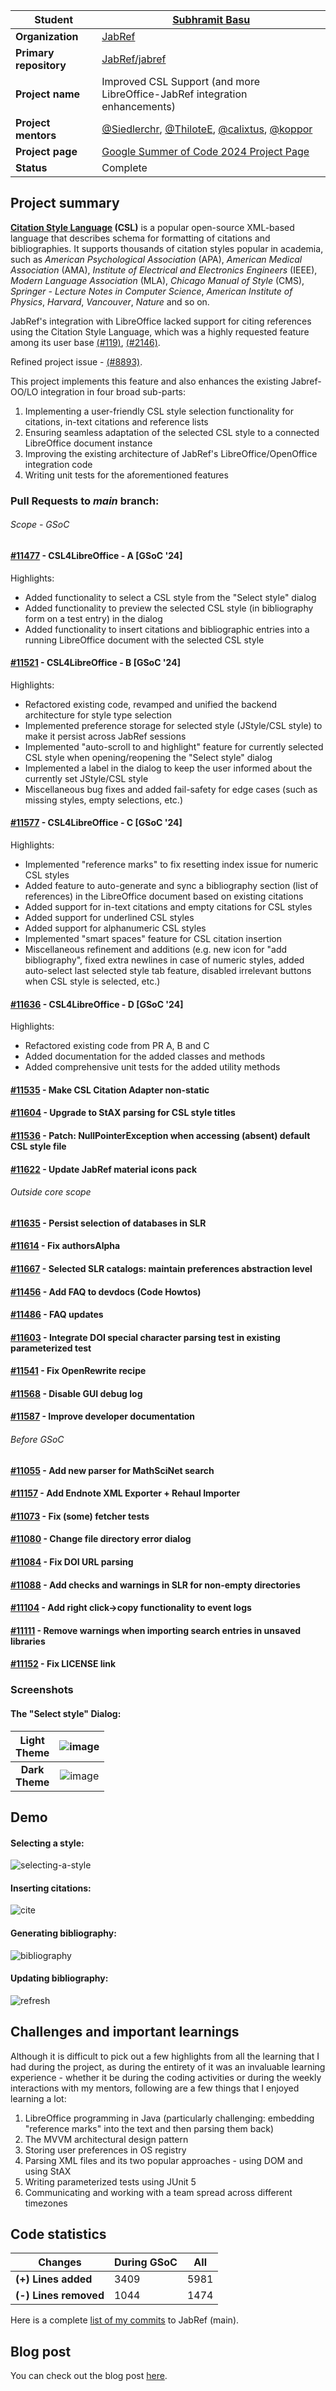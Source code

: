 | __Student__            | [Subhramit Basu](https://github.com/subhramit)                                                                 |
|------------------------|----------------------------------------------------------------------------------------------------------------|
| __Organization__       | [JabRef]                                                                                                       |
| __Primary repository__ | [JabRef/jabref]                                                                                                |
| __Project name__       | Improved CSL Support (and more LibreOffice-JabRef integration enhancements)                                    |
| __Project mentors__    | [@Siedlerchr](https://github.com/Siedlerchr), [@ThiloteE](https://github.com/ThiloteE), [@calixtus](https://github.com/calixtus), [@koppor](https://github.com/koppor)                                                                                                   |
| __Project page__       | [Google Summer of Code 2024 Project Page](https://summerofcode.withgoogle.com/programs/2024/projects/MfPL66UW) |
| __Status__             | Complete                                                                                                       |

## Project summary

**[Citation Style Language](https://citationstyles.org/) (CSL)** is a popular open-source XML-based language that describes schema for formatting of citations and bibliographies.
It supports thousands of citation styles popular in academia, such as _American Psychological Association_ (APA), _American Medical Association_ (AMA), _Institute of Electrical and Electronics Engineers_ (IEEE), _Modern Language Association_ (MLA), _Chicago Manual of Style_ (CMS), _Springer - Lecture Notes in Computer Science_, _American Institute of Physics_, _Harvard_, _Vancouver_, _Nature_ and so on.  
  
JabRef's integration with LibreOffice lacked support for citing references using the Citation Style Language, which was a highly requested feature among its user base [(#119)](https://github.com/JabRef/jabref/issues/119), [(#2146)](https://github.com/JabRef/jabref/issues/2146). 

Refined project issue - [(#8893)](https://github.com/JabRef/jabref/issues/8893).  

This project implements this feature and also enhances the existing Jabref-OO/LO integration in four broad sub-parts: 

1. Implementing a user-friendly CSL style selection functionality for citations, in-text citations and reference lists
2. Ensuring seamless adaptation of the selected CSL style to a connected LibreOffice document instance
3. Improving the existing architecture of JabRef's LibreOffice/OpenOffice integration code
4. Writing unit tests for the aforementioned features


### Pull Requests to *main* branch:

###### Scope - GSoC

####  [#11477](https://github.com/JabRef/jabref/pull/11477) - CSL4LibreOffice - A [GSoC '24]

Highlights:

- Added functionality to select a CSL style from the "Select style" dialog
- Added functionality to preview the selected CSL style (in bibliography form on a test entry) in the dialog
- Added functionality to insert citations and bibliographic entries into a running LibreOffice document with the selected CSL style

#### [#11521](https://github.com/JabRef/jabref/pull/11521) - CSL4LibreOffice - B [GSoC '24]

Highlights:

- Refactored existing code, revamped and unified the backend architecture for style type selection 
- Implemented preference storage for selected style (JStyle/CSL style) to make it persist across JabRef sessions
- Implemented "auto-scroll to and highlight" feature for currently selected CSL style when opening/reopening the "Select style" dialog
- Implemented a label in the dialog to keep the user informed about the currently set JStyle/CSL style
- Miscellaneous bug fixes and added fail-safety for edge cases (such as missing styles, empty selections, etc.)

#### [#11577](https://github.com/JabRef/jabref/pull/11577) - CSL4LibreOffice - C [GSoC '24]

Highlights:

- Implemented "reference marks" to fix resetting index issue for numeric CSL styles
- Added feature to auto-generate and sync a bibliography section (list of references) in the LibreOffice document based on existing citations
- Added support for in-text citations and empty citations for CSL styles
- Added support for underlined CSL styles
- Added support for alphanumeric CSL styles
- Implemented "smart spaces" feature for CSL citation insertion
- Miscellaneous refinement and additions (e.g. new icon for "add bibliography", fixed extra newlines in case of numeric styles, added auto-select last selected style tab feature, disabled irrelevant buttons when CSL style is selected, etc.)

#### [#11636](https://github.com/JabRef/jabref/pull/11636) - CSL4LibreOffice - D [GSoC '24]

Highlights:

- Refactored existing code from PR A, B and C
- Added documentation for the added classes and methods
- Added comprehensive unit tests for the added utility methods

#### [#11535](https://github.com/JabRef/jabref/pull/11535) - Make CSL Citation Adapter non-static
#### [#11604](https://github.com/JabRef/jabref/pull/11604) - Upgrade to StAX parsing for CSL style titles
#### [#11536](https://github.com/JabRef/jabref/pull/11536) - Patch: NullPointerException when accessing (absent) default CSL style file
#### [#11622](https://github.com/JabRef/jabref/pull/11622) - Update JabRef material icons pack

###### Outside core scope

#### [#11635](https://github.com/JabRef/jabref/pull/11635) - Persist selection of databases in SLR
#### [#11614](https://github.com/JabRef/jabref/pull/11614) - Fix authorsAlpha
#### [#11667](https://github.com/JabRef/jabref/pull/11667) - Selected SLR catalogs: maintain preferences abstraction level
#### [#11456](https://github.com/JabRef/jabref/pull/11456) - Add FAQ to devdocs (Code Howtos)
#### [#11486](https://github.com/JabRef/jabref/pull/11486) - FAQ updates
#### [#11603](https://github.com/JabRef/jabref/pull/11603) - Integrate DOI special character parsing test in existing parameterized test
#### [#11541](https://github.com/JabRef/jabref/pull/11541) - Fix OpenRewrite recipe
#### [#11568](https://github.com/JabRef/jabref/pull/11568) - Disable GUI debug log
#### [#11587](https://github.com/JabRef/jabref/pull/11587) - Improve developer documentation

###### Before GSoC

#### [#11055](https://github.com/JabRef/jabref/pull/11055) - Add new parser for MathSciNet search
#### [#11157](https://github.com/JabRef/jabref/pull/11157) - Add Endnote XML Exporter + Rehaul Importer
#### [#11073](https://github.com/JabRef/jabref/pull/11073) - Fix (some) fetcher tests
#### [#11080](https://github.com/JabRef/jabref/pull/11080) - Change file directory error dialog
#### [#11084](https://github.com/JabRef/jabref/pull/11084) - Fix DOI URL parsing
#### [#11088](https://github.com/JabRef/jabref/pull/11088) - Add checks and warnings in SLR for non-empty directories
#### [#11104](https://github.com/JabRef/jabref/pull/11104) - Add right click->copy functionality to event logs
#### [#11111](https://github.com/JabRef/jabref/pull/11111) - Remove warnings when importing search entries in unsaved libraries
#### [#11152](https://github.com/JabRef/jabref/pull/11152) - Fix LICENSE link

### Screenshots

#### The "Select style" Dialog:


| **Light<br> Theme** | ![image](https://github.com/user-attachments/assets/08ecfc5c-0870-46d6-8acb-5e4c4d845ff7) |
| :-----------------: | :--------------------------------------------------------------------------------------:  |
| **Dark<br> Theme**  | ![image](https://github.com/user-attachments/assets/886a8a16-da96-44ba-b473-4d06a9b27b67) |

## Demo

#### **Selecting a style:**
![selecting-a-style](https://github.com/user-attachments/assets/fc8ba829-3c26-4e96-9be2-0da1837eab35)  
  
#### **Inserting citations:**
![cite](https://github.com/user-attachments/assets/00cb37a0-d7d4-42cc-aa7c-1c4df893bb1d)  
  
#### **Generating bibliography:**
![bibliography](https://github.com/user-attachments/assets/1859d77a-8ca2-43fb-b7ac-80ef19a2fc48)  
  
#### **Updating bibliography:**
![refresh](https://github.com/user-attachments/assets/1c921f30-e5f7-4d6f-a659-f76bf6fe40ff)   

## Challenges and important learnings

Although it is difficult to pick out a few highlights from all the learning that I had during the project, as during the entirety of it was an invaluable learning experience - whether it be during the coding activities or during the weekly interactions with my mentors, following are a few things that I enjoyed learning a lot:
1. LibreOffice programming in Java (particularly challenging: embedding "reference marks" into the text and then parsing them back)
2. The MVVM architectural design pattern
3. Storing user preferences in OS registry
4. Parsing XML files and its two popular approaches - using DOM and using StAX
5. Writing parameterized tests using JUnit 5
6. Communicating and working with a team spread across different timezones

## Code statistics

|        Changes        | **During GSoC** |      **All**        |
|-----------------------|-----------------|---------------------|
| **(+) Lines added**   |      3409       |        5981         |
| **(-) Lines removed** |      1044       |        1474         |  
  
Here is a complete [list of my commits](https://github.com/JabRef/jabref/commits?author=subhramit) to JabRef (main).

## Blog post
You can check out the blog post [here](https://blog.jabref.org/2024/08/26/GSoC-CSL).

[JabRef]: https://www.jabref.org
[JabRef/jabref]: https://github.com/JabRef/jabref
